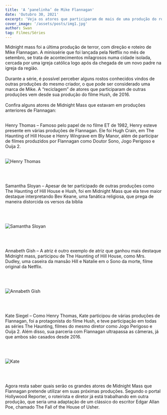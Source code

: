 ```yaml
---
title: 'A ‘panelinha’ de Mike Flannagan'
date: 'Outubro 30, 2021'
excerpt: 'Veja os atores que participaram de mais de uma produção do roteirista!'
cover_image: '/assets/posts/img1.jpg'
author: Swan
tag: Filmes/Séries
---
```


Midnight mass foi a última produção de terror, com direção e roteiro de Mike
Flannagan. A minissérie que foi lançada pela Netflix no mês de setembro, se
trata de acontecimentos milagrosos numa cidade isolada, cercada por uma igreja
católica logo após da chegada de um novo padre na igreja da região.
\
&nbsp;
\
Durante a série, é possível perceber alguns rostos conhecidos vindos de outras
produções do mesmo criador, o que pode ser considerado uma marca de Mike.
A “reciclagem” de atores que participaram de outras produções vem desde sua
produção do filme Hush, de 2016.
\
&nbsp;
\
Confira alguns atores de Midnight Mass que estavam em produções anteriores
de Flannagan:
\
&nbsp;

Henry Thomas – Famoso pelo papel de no filme ET de 1982, Henry esteve
presente em várias produções de Flannagan. Ele foi Hugh Crain, em The
Haunting of Hill House e Henry Wingrave em Bly Manor, além de participar de
filmes produzidos por Flannagan como Doutor Sono, Jogo Perigoso e Ouija 2.
\
&nbsp;

![Henry Thomas](/assets/posts/flannagan/henry.jpg)

\
&nbsp;

Samantha Sloyan – Apesar de ter participado de outras produções como The
Haunting of Hill House e Hush, foi em Midnight Mass que ela teve maior destaque
interpretando Bev Keane, uma fanática religiosa, que prega de maneira
distorcida os versos da bíblia

\
&nbsp;

![Samantha Sloyan](/assets/posts/flannagan/bev.jpg)

\
&nbsp;

Annabeth Gish – A atriz é outro exemplo de atriz que ganhou mais destaque
Midnight mass, participou de The Haunting of Hill House, como Mrs. Dudley, uma
caseira da mansão Hill e Natalie em o Sono da morte, filme original da Netflix.

\
&nbsp;


![Annabeth Gish](/assets/posts/flannagan/annabeth.jpg)


\
&nbsp;


Kate Siegel – Como Henry Thomas, Kate participou de várias produções de
Flannagan, foi a protagonista do filme Hush, e teve participação em todas as
séries The Haunting, filmes do mesmo diretor como Jogo Perigoso e Ouija 2.
Além disso, sua parceria com Flannagan ultrapassa as câmeras, já que ambos
são casados desde 2016.

\
&nbsp;


![Kate](/assets/posts/flannagan/kate.jpg)

\
&nbsp;


Agora resta saber quais serão os grandes atores de Midnight Mass que
Flannagan pretende utilizar em suas próximas produções. Segundo o portal
Hollywood Reporter, o roteirista e diretor já está trabalhando em outra produção,
que seria uma adaptação de um clássico do escritor Edgar Allan Poe, chamado
The Fall of the House of Usher.
\
&nbsp;